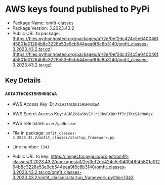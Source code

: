 # AWS keys found published to PyPi

* Package Name: omfit-classes
* Package Version: 3.2023.43.2
* Public URL to package: [https://files.pythonhosted.org/packages/a1/2e/0ef2dc424c5e040046f45801e01264b8c3228e53e9cb544eea9f6c8b3140/omfit_classes-3.2023.43.2.tar.gz](https://files.pythonhosted.org/packages/a1/2e/0ef2dc424c5e040046f45801e01264b8c3228e53e9cb544eea9f6c8b3140/omfit_classes-3.2023.43.2.tar.gz)

## Key Details

### `AKIAJTACQKI5H5HNQCWA`

* AWS Access Key ID: `AKIAJTACQKI5H5HNQCWA`
* AWS Secret Access Key: `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` 
* AWS role name: `user/gadb-user`
* File in package: `omfit_classes-3.2023.43.2/omfit_classes/startup_framework.py`
* Line number: `1343`

* Public URL to key: https://inspector.pypi.io/project/omfit-classes/3.2023.43.2/packages/a1/2e/0ef2dc424c5e040046f45801e01264b8c3228e53e9cb544eea9f6c8b3140/omfit_classes-3.2023.43.2.tar.gz/omfit_classes-3.2023.43.2/omfit_classes/startup_framework.py#line.1343


